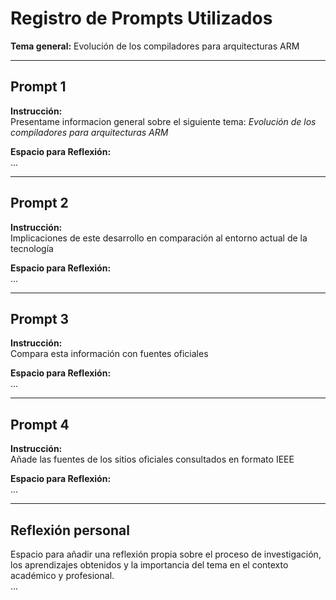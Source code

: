 # Registro de Prompts Utilizados  

**Tema general:** Evolución de los compiladores para arquitecturas ARM  

---

## Prompt 1  
**Instrucción:**  
Presentame informacion general sobre el siguiente tema: *Evolución de los compiladores para arquitecturas ARM*  

**Espacio para Reflexión:**  
...

---

## Prompt 2  
**Instrucción:**  
Implicaciones de este desarrollo en comparación al entorno actual de la tecnología  

**Espacio para Reflexión:**  
...

---

## Prompt 3  
**Instrucción:**  
Compara esta información con fuentes oficiales  

**Espacio para Reflexión:**  
...

---

## Prompt 4  
**Instrucción:**  
Añade las fuentes de los sitios oficiales consultados en formato IEEE  

**Espacio para Reflexión:**  
...

---

## Reflexión personal  
Espacio para añadir una reflexión propia sobre el proceso de investigación, los aprendizajes obtenidos y la importancia del tema en el contexto académico y profesional.  
...

